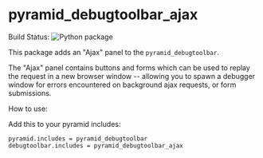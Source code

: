 pyramid_debugtoolbar_ajax
=========================

Build Status: ![Python package](https://github.com/jvanasco/pyramid_debugtoolbar_ajax/workflows/Python%20package/badge.svg)

This package adds an "Ajax" panel to the `pyramid_debugtoolbar`.

The "Ajax" panel contains buttons and forms which can be used to replay the
request in a new browser window -- allowing you to spawn a debugger window for
errors encountered on background ajax requests, or form submissions.

How to use:

Add this to your pyramid includes:

    pyramid.includes = pyramid_debugtoolbar
    debugtoolbar.includes = pyramid_debugtoolbar_ajax
